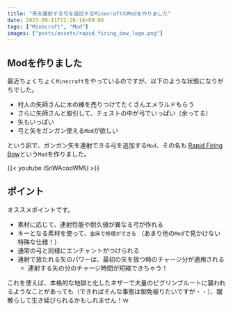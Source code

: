 ```yaml
---
title: "矢を連射する弓を追加するMinecraftのModを作りました"
date: 2023-09-11T22:26:14+09:00
tags: ["Minecraft", "Mod"]
images: ["posts/assets/rapid_firing_bow_logo.png"]
---
```


## Modを作りました

最近ちょくちょく`Minecraft`をやっているのですが、以下のような状態になりがちでした。

* 村人の矢師さんに木の棒を売りつけてたくさんエメラルドもらう
* さらに矢師さんと取引して、チェストの中が弓でいっぱい（余ってる）
* 矢もいっぱい
* 弓と矢をガンガン使える`Mod`が欲しい

という訳で、ガンガン矢を連射できる弓を追加する`Mod`、その名も [Rapid Firing Bow](https://www.curseforge.com/minecraft/mc-mods/rapid-firing-bow)という`Mod`を作りました。

{{< youtube ISnWAcooWMU >}}

## ポイント

オススメポイントです。

* 素材に応じて、連射性能や耐久値が異なる弓が作れる
* キーとなる素材を使って、`金床で修理ができる` （あまり他の`Mod`で見かけない特殊な仕様！）
* 通常の弓と同様にエンチャントがつけられる
* 連射で放たれる矢のパワーは、最初の矢を放つ時のチャージ分が適用される
  * 連射する矢の分のチャージ時間が短縮できちゃう！

これを使えば、本格的な地獄と化したネザーで大量のピグリンブルートに襲われるようなことがあっても（できればそんな事態は御免被りたいですが・・）、蹴散らして生き延びられるかもしれません！ｗ
